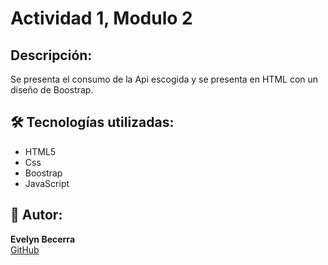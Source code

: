 # Actividad 1, Modulo 2

## Descripción:

Se presenta el consumo de la Api escogida y se presenta en HTML con un diseño de Boostrap.

## 🛠️ Tecnologías utilizadas:

- HTML5  
- Css
- Boostrap
- JavaScript

## 📌 Autor:

**Evelyn Becerra**  
[GitHub](https://github.com/evelin-bcr)